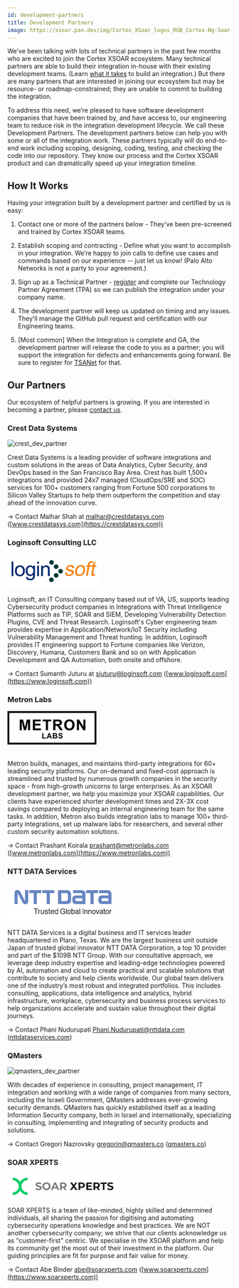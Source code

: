 ```yaml
---
id: development-partners
title: Development Partners
image: https://xsoar.pan.dev/img/Cortex_XSoar_logos_RGB_Cortex-Ng-Soar-Horizontal_250_white.png
---
```


We’ve been talking with lots of technical partners in the past few months who are excited to join the Cortex XSOAR ecosystem. Many technical partners are able to build their integration in-house with their existing development teams. (Learn [what it takes](become-a-tech-partner) to build an integration.) But there are many partners that are interested in joining our ecosystem but may be resource- or roadmap-constrained; they are unable to commit to building the integration.

To address this need, we’re pleased to have software development companies that have been trained by, and have access to, our engineering team to reduce risk in the integration development lifecycle. We call these Development Partners. The development partners below can help you with some or all of the integration work. These partners typically will do end-to-end work including scoping, designing, coding, testing, and checking the code into our repository. They know our process and the Cortex XSOAR product and can dramatically speed up your integration timeline.

## How It Works
Having your integration built by a development partner and certified by us is easy:

1. Contact one or more of the partners below - They’ve been pre-screened and trained by Cortex XSOAR teams.

2. Establish scoping and contracting - Define what you want to accomplish in your integration. We’re happy to join calls to define use cases and commands based on our experience -- just let us know! (Palo Alto Networks is not a party to your agreement.)

3. Sign up as a Technical Partner - [register](https://start.paloaltonetworks.com/become-a-technology-partner) and complete our Technology Partner Agreement (TPA) so we can publish the integration under your company name.

4. The development partner will keep us updated on timing and any issues. They’ll manage the GitHub pull request and certification with our Engineering teams.

5. [Most common] When the Integration is complete and GA, the development partner will release the code to you as a partner; you will support the integration for defects and enhancements going forward. Be sure to register for [TSANet](https://paloaltonetworks-nextwave.connect.tsanet.org/) for that.

## Our Partners
Our ecosystem of helpful partners is growing. If you are interested in becoming a partner, please [contact us](mailto:soar.alliances@paloaltonetworks.com).



### Crest Data Systems

![crest_dev_partner](../doc_imgs/partners/crest_dev_partner.png)

Crest Data Systems is a leading provider of software integrations and custom solutions in the areas of Data Analytics, Cyber Security, and DevOps based in the San Francisco Bay Area. Crest has built 1,500+ integrations and provided 24x7 managed (CloudOps/SRE and SOC) services for 100+ customers ranging from Fortune 500 corporations to Silicon Valley Startups to help them outperform the competition and stay ahead of the innovation curve.

→ Contact Malhar Shah at [malhar@crestdatasys.com](mailto:malhar@crestdatasys.com)
([www.crestdatasys.com](https://crestdatasys.com))


### Loginsoft Consulting LLC

![loginsoft_dev_partner](../doc_imgs/partners/loginsoft_partner.png)

Loginsoft, an IT Consulting company based out of VA, US, supports leading Cybersecurity product companies in Integrations with Threat Intelligence Platforms such as TIP, SOAR and SIEM, Developing Vulnerability Detection Plugins, CVE and Threat Research. Loginsoft's Cyber engineering team provides expertise in Application/Network/IoT Security including Vulnerability Management and Threat hunting. In addition, Loginsoft provides IT engineering support to Fortune companies like Verizon, Discovery, Humana, Customers Bank and so on with Application Development and QA Automation, both onsite and offshore.

→ Contact Sumanth Juturu at [sjuturu@loginsoft.com](mailto:sjuturu@loginsoft.com)
([www.loginsoft.com](https://www.loginsoft.com))


 ### Metron Labs
<img src="../doc_imgs/partners/metron_logo.png" width="200px;"/>

<br />
<br />

Metron builds, manages, and maintains third-party integrations for 60+ leading security platforms. Our on-demand and fixed-cost approach is streamlined and trusted by numerous growth companies in the security space - from high-growth unicorns to large enterprises. As an XSOAR development partner, we help you maximize your XSOAR capabilities. Our clients have experienced shorter development times and 2X-3X cost savings compared to deploying an internal engineering team for the same tasks. In addition, Metron also builds integration labs to manage 100+ third-party integrations, set up malware labs for researchers, and several other custom security automation solutions.


→ Contact Prashant Koirala [prashant@metronlabs.com](mailto:prashant@metronlabs.com)
([www.metronlabs.com](https://www.metronlabs.com))


### NTT DATA Services

![nttdata_dev_partner](../doc_imgs/partners/nttdata_dev_partner.jpg)

NTT DATA Services is a digital business and IT services leader headquartered in Plano, Texas. We are the largest business unit outside Japan of trusted global innovator NTT DATA Corporation, a top 10 provider and part of the $109B NTT Group. With our consultative approach, we leverage deep industry expertise and leading-edge technologies powered by AI, automation and cloud to create practical and scalable solutions that contribute to society and help clients worldwide. Our global team delivers one of the industry’s most robust and integrated portfolios. This includes consulting, applications, data intelligence and analytics, hybrid infrastructure, workplace, cybersecurity and business process services to help organizations accelerate and sustain value throughout their digital journeys.

→ Contact Phani Nudurupati [Phani.Nudurupati@nttdata.com](mailto:Phani.Nudurupati@nttdata.com)
 ([nttdataservices.com](https://nttdataservices.com))
 
 
 ### QMasters

![qmasters_dev_partner](../doc_imgs/partners/qmasters_dev_partner.png)

With decades of experience in consulting, project management, IT integration and working with a wide range of companies from many sectors, including the Israeli Government, QMasters addresses ever-growing security demands. QMasters has quickly established itself as a leading Information Security company, both in Israel and internationally, specializing in consulting, implementing and integrating of security products and solutions.

→ Contact Gregori Nazrovsky [gregorin@qmasters.co](mailto:gregorin@qmasters.com)
 ([qmasters.co](https://qmasters.co))
 

### SOAR XPERTS

![soar_xperts_partner](../doc_imgs/partners/soarxperts_dev_partner.png)

SOAR XPERTS is a team of like-minded, highly skilled and determined individuals, all sharing the passion for digitising and automating cybersecurity operations knowledge and best practices. We are NOT another cybersecurity company; we strive that our clients acknowledge us as "customer-first" centric. We specialise in the XSOAR platform and help its community get the most out of their investment in the platform. Our guiding principles are fit for purpose and fair value for money.

→ Contact Abe Binder [abe@soarxperts.com](mailto:abe@soarxperts.com)
 ([www.soarxperts.com](https://www.soarxperts.com))
 
